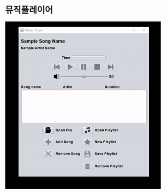 # 뮤직플레이어

![뮤직플레이어](https://github.com/DustinYook/TEAM_MUSIC-PLAYER/blob/master/image/musicplayer.gif)
